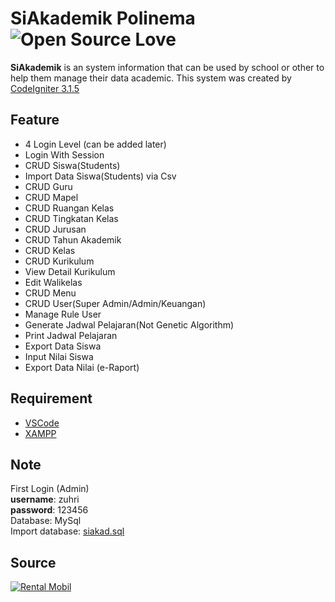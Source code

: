 # SiAkademik Polinema ![Open Source Love](https://badges.frapsoft.com/os/v1/open-source.svg?v=102)

**SiAkademik** is an system information that can be used by school or other to help them manage their data academic. This system was created by [CodeIgniter 3.1.5](https://api.github.com/repos/bcit-ci/CodeIgniter/zipball/3.1.5)

## Feature

- 4 Login Level (can be added later)
- Login With Session
- CRUD Siswa(Students)
- Import Data Siswa(Students) via Csv
- CRUD Guru
- CRUD Mapel
- CRUD Ruangan Kelas
- CRUD Tingkatan Kelas
- CRUD Jurusan
- CRUD Tahun Akademik
- CRUD Kelas
- CRUD Kurikulum
- View Detail Kurikulum
- Edit Walikelas
- CRUD Menu
- CRUD User(Super Admin/Admin/Keuangan)
- Manage Rule User
- Generate Jadwal Pelajaran(Not Genetic Algorithm)
- Print Jadwal Pelajaran
- Export Data Siswa
- Input Nilai Siswa
- Export Data Nilai (e-Raport)

## Requirement

- [VSCode](https://code.visualstudio.com/)
- [XAMPP](https://www.apachefriends.org/index.html)

## Note

First Login (Admin) <br>
**username**: zuhri <br>
**password**: 123456 <br>
Database: MySql <br>
Import database: [siakad.sql](db/siakad.sql)

## Source

[![Rental Mobil](https://github-readme-stats.vercel.app/api/pin?username=wildanbash&repo=Rental-Mobil&title_color=C5705D&icon_color=ECAE49&text_color=E6CAAF&bg_color=373F51)](https://github.com/wildanbash/Rental-Mobil)
